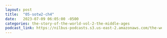 ```yaml
---
layout: post
title:  "05-sotw2-ch4"
date:   2023-07-09 06:05:00 -0500
categories: the-story-of-the-world-vol-2-the-middle-ages
podcast_link: https://nilbus-podcasts.s3.us-east-2.amazonaws.com/the-well-trained-mind/The%20Story%20of%20the%20World%20Vol.%202%20The%20Middle%20Ages/05-sotw2-ch4.mp3
---
```

